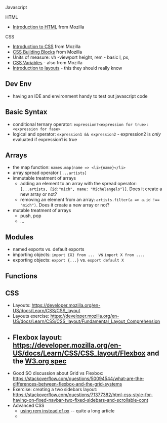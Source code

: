 Javascript

HTML
- [Introduction to HTML](https://developer.mozilla.org/en-US/docs/Learn/HTML/Introduction_to_HTML) from Mozilla

CSS
- [Introduction to CSS](https://developer.mozilla.org/en-US/docs/Learn/CSS/First_steps) from Mozilla
- [CSS Building Blocks](https://developer.mozilla.org/en-US/docs/Learn/CSS/Building_blocks) from Mozilla
- Units of measure: vh -viewport height, rem - basic l, px, 
- [CSS Variables](https://developer.mozilla.org/en-US/docs/Web/CSS/Using_CSS_custom_properties) - also from Mozilla
- [Introduction to layouts](https://developer.mozilla.org/en-US/docs/Learn/CSS/CSS_layout/Introduction) - this they should really know


## Dev Env
- having an IDE and environment handy to test out javascript code


## Basic Syntax
- conditional ternary operator: `expression?<expression for true>:<expression for fase>`
- logical and operator: `expression1 && expression2` - expression2 is *only* evaluated if expression1 is true


## Arrays
- the map function: `names.map(name => <li>{name}</li>`
- array spread operator `[...artists]`
- immutable treatment of arrays
	- adding an element to an array with the spread operator: `[...artists, {id:"mich", name: "Michelangelo"}]`. Does it create a new array or not? 
	- removing an element from an array: `artists.filter(a => a.id !== "mich")`. Does it create a new array or not? 
- mutable treatment of arrays
	- push, pop
	- ...


## Modules
- named exports vs. default exports
- importing objects: `import {X} from ... `  vs `import X from ...`. 
- exporting objects: `export {...}` vs. `export default X`


## Functions


## CSS
- Layouts: https://developer.mozilla.org/en-US/docs/Learn/CSS/CSS_layout
- Layouts exercise: https://developer.mozilla.org/en-US/docs/Learn/CSS/CSS_layout/Fundamental_Layout_Comprehension
- Flexbox layout: https://developer.mozilla.org/en-US/docs/Learn/CSS/CSS_layout/Flexbox and the [W3.org spec](https://www.w3.org/TR/css-flexbox-1/#visibility-collapse)
	- 
- Good SO discussion about Grid vs Flexbox: https://stackoverflow.com/questions/50094544/what-are-the-differences-between-flexbox-and-the-grid-systems
- Exercise: creating a two sidebars layout: https://stackoverflow.com/questions/71377382/html-css-style-for-having-on-fixed-navbar-two-fixed-sidebars-and-scrollable-cont
- Advanced CSS
	- [using rem instead of px](https://levelup.gitconnected.com/solving-all-css-layout-issues-any-screen-any-root-font-size-without-js-62349644a71e) -- quite a long article
	- 